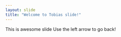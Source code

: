```yaml
---
layout: slide
title: "Welcome to Tobias slide!"
---
```

This is awesome slide
Use the left arrow to go back!

